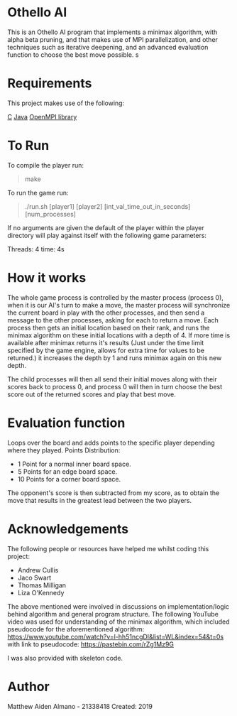 # Othello AI

This is an Othello AI program that implements a minimax algorithm, with alpha beta pruning, and that makes use of MPI parallelization, and other techniques such as iterative deepening, and an advanced evaluation function to choose the best move possible. 
s

# Requirements

This project makes use of the following:

[C](https://gcc.gnu.org/)
[Java](https://www.oracle.com/za/java/technologies/javase/javase-jdk8-downloads.html)
[OpenMPI library](https://www.open-mpi.org/)

# To Run

To compile the player run:
>make

To run the game run:
>./run.sh [player1] [player2] [int_val_time_out_in_seconds] [num_processes]

If no arguments are given the default of the player within the player directory will play against itself with the following game parameters:

Threads: 4
time: 4s

# How it works

The whole game process is controlled by the master process (process 0), when it is our AI's turn to make a move, the master process will synchronize the current board in play with the other processes, and then send a message to the other processes, asking for each to return a move. Each process then gets an initial location based on their rank, and runs the minimax algorithm on these initial locations with a depth of 4. If more time is available after minimax returns it's results (Just under the time limit specified by the game engine, allows for extra time for values to be returned.) it increases the depth by 1 and runs minimax again on this new depth. 

The child processes will then all send their initial moves along with their scores back to process 0, and process 0 will then in turn choose the best score out of the returned scores and play that best move.

# Evaluation function

Loops over the board and adds points to the specific player depending where
they played.
 Points Distribution:
 - 1 Point for a normal inner board space.
 - 5 Points for an edge board space.
 - 10 Points for a corner board space.
 
 The opponent's score is then subtracted from my score, as to obtain the move that results in the greatest lead between the two players.

  # Acknowledgements
  The following people or resources have helped me whilst coding this project:
  - Andrew Cullis
  - Jaco Swart
  - Thomas Milligan
  - Liza O'Kennedy 

The above mentioned were involved in discussions on implementation/logic behind algorithm and general program structure.
The following YouTube video was used for understanding of the minimax algorithm, which included pseudocode for the aforementioned algorithm:
https://www.youtube.com/watch?v=l-hh51ncgDI&list=WL&index=54&t=0s
with link to pseudocode:
https://pastebin.com/rZg1Mz9G

I was also provided with skeleton code.


# Author

Matthew Aiden Almano - 21338418
Created: 2019